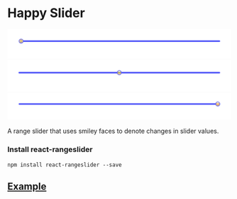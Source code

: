 # Happy Slider

![ScreenShot1](ScreenShot1.png)
![ScreenShot2](ScreenShot2.png)
![ScreenShot3](ScreenShot3.png)

A range slider that uses smiley faces to denote changes in slider values.

### Install react-rangeslider
```
npm install react-rangeslider --save
```

## [Example](https://gmorse19.github.io/HappySlider/)
